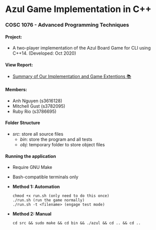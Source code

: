 # Azul Game Implementation in  C++

### COSC 1076 - Advanced Programming Techniques

#### Project: 
- A two-player implementation of the Azul Board Game for CLI using C++14. (Developed: Oct 2020) 

#### View Report:
- [Summary of Our Implementation and Game Extentions 📚 ](https://github.com/s3782095/apt-azul-game/blob/e397764feca554d64397c92e7db55b5640e33ef8/RAM_Milestone4_APT.pdf)

#### Members: 
- Anh Nguyen (s3616128)
- Mitchell Gust (s3782095)
- Ruby Rio (s3786695)

#### Folder Structure
- *src*: store all source files
    - *bin*: store the program and all tests
    - *obj*: temporary folder to store object files

#### Running the application
- Require GNU Make
- Bash-compatible terminals only
- **Method 1: Automation**
    ```
    chmod +x run.sh (only need to do this once)
    ./run.sh (run the game normally)
    ./run.sh -t <filename> (engage test mode)
    ```
    
- **Method 2: Manual**
    ```
    cd src && sudo make && cd bin && ./azul && cd .. && cd ..
    ``` 
